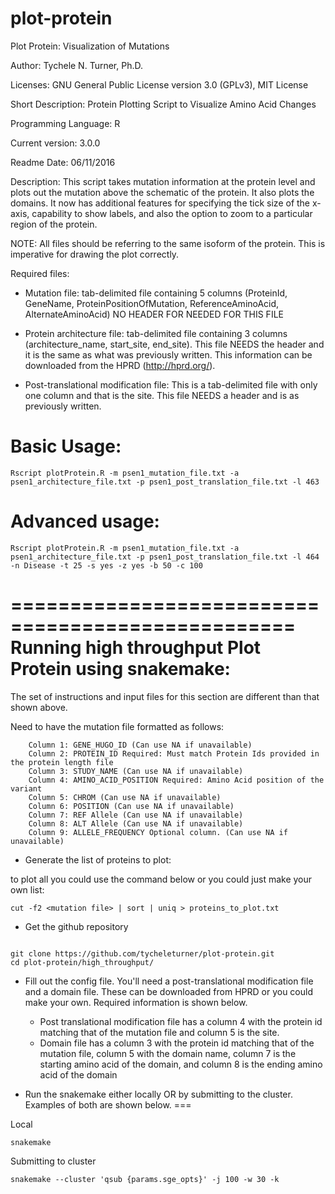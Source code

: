 plot-protein
============

Plot Protein: Visualization of Mutations

Author: Tychele N. Turner, Ph.D.

Licenses: GNU General Public License version 3.0 (GPLv3), MIT License

Short Description: Protein Plotting Script to Visualize Amino Acid Changes

Programming Language: R

Current version: 3.0.0

Readme Date: 06/11/2016

Description: This script takes mutation information at the protein level and plots out the mutation above the schematic of the protein. It also plots the domains. It now has additional features for specifying the tick size of the x-axis, capability to show labels, and also the option to zoom to a particular region of the protein. 

NOTE: All files should be referring to the same isoform of the protein. This is imperative for drawing the plot correctly.

Required files:

* Mutation file: tab-delimited file containing 5 columns (ProteinId, GeneName, ProteinPositionOfMutation, ReferenceAminoAcid, AlternateAminoAcid) NO HEADER FOR NEEDED FOR THIS FILE

* Protein architecture file: tab-delimited file containing 3 columns (architecture_name, start_site, end_site). This file NEEDS the header and it is the same as what was previously written. This information can be downloaded from the HPRD (http://hprd.org/). 

* Post-translational modification file: This is a tab-delimited file with only one column and that is the site. This file NEEDS a header and is as previously written.


Basic Usage:
==================================================
```
Rscript plotProtein.R -m psen1_mutation_file.txt -a psen1_architecture_file.txt -p psen1_post_translation_file.txt -l 463
```

Advanced usage:
==================================================
```
Rscript plotProtein.R -m psen1_mutation_file.txt -a psen1_architecture_file.txt -p psen1_post_translation_file.txt -l 464 -n Disease -t 25 -s yes -z yes -b 50 -c 100
```


==================================================
Running high throughput Plot Protein using snakemake:
==================================================
The set of instructions and input files for this section are different than that shown above. 

Need to have the mutation file formatted as follows:

```
    Column 1: GENE_HUGO_ID (Can use NA if unavailable)
    Column 2: PROTEIN_ID Required: Must match Protein Ids provided in the protein length file
    Column 3: STUDY_NAME (Can use NA if unavailable)
    Column 4: AMINO_ACID_POSITION Required: Amino Acid position of the variant
    Column 5: CHROM (Can use NA if unavailable)
    Column 6: POSITION (Can use NA if unavailable)
    Column 7: REF Allele (Can use NA if unavailable)
    Column 8: ALT Allele (Can use NA if unavailable)
    Column 9: ALLELE_FREQUENCY Optional column. (Can use NA if unavailable) 
```

 * Generate the list of proteins to plot: 

to plot all you could use the command below or you could just make your own list:
```
cut -f2 <mutation file> | sort | uniq > proteins_to_plot.txt
```

 * Get the github repository

```

git clone https://github.com/tycheleturner/plot-protein.git
cd plot-protein/high_throughput/
```

 * Fill out the config file. You'll need a post-translational modification file and a domain file. These can be downloaded from HPRD or you could make your own. Required information is shown below.

	* Post translational modification file has a column 4 with the protein id matching that of the mutation file and column 5 is the site.
	* Domain file has a column 3 with the protein id matching that of the mutation file, column 5 with the domain name, column 7 is the starting amino acid of the domain, and column 8 is the ending amino acid of the domain

 * Run the snakemake either locally OR by submitting to the cluster. Examples of both are shown below. ===

Local
```
snakemake
```

Submitting to cluster 
```
snakemake --cluster 'qsub {params.sge_opts}' -j 100 -w 30 -k
```

